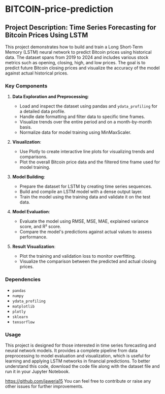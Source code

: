 # BITCOIN-price-prediction
## Project Description: Time Series Forecasting for Bitcoin Prices Using LSTM

This project demonstrates how to build and train a Long Short-Term Memory (LSTM) neural network to predict Bitcoin prices using historical data. The dataset spans from 2019 to 2024 and includes various stock metrics such as opening, closing, high, and low prices. The goal is to predict future Bitcoin closing prices and visualize the accuracy of the model against actual historical prices.

### Key Components

1. **Data Exploration and Preprocessing**:
   - Load and inspect the dataset using pandas and `ydata_profiling` for a detailed data profile.
   - Handle date formatting and filter data to specific time frames.
   - Visualize trends over the entire period and on a month-by-month basis.
   - Normalize data for model training using MinMaxScaler.

2. **Visualization**:
   - Use Plotly to create interactive line plots for visualizing trends and comparisons.
   - Plot the overall Bitcoin price data and the filtered time frame used for model training.

3. **Model Building**:
   - Prepare the dataset for LSTM by creating time series sequences.
   - Build and compile an LSTM model with a dense output layer.
   - Train the model using the training data and validate it on the test data.

4. **Model Evaluation**:
   - Evaluate the model using RMSE, MSE, MAE, explained variance score, and R² score.
   - Compare the model's predictions against actual values to assess performance.

5. **Result Visualization**:
   - Plot the training and validation loss to monitor overfitting.
   - Visualize the comparison between the predicted and actual closing prices.

### Dependencies

- `pandas`
- `numpy`
- `ydata_profiling`
- `matplotlib`
- `plotly`
- `sklearn`
- `tensorflow`

### Usage

This project is designed for those interested in time series forecasting and neural network models. It provides a complete pipeline from data preprocessing to model evaluation and visualization, which is useful for learning and applying LSTM networks in financial predictions.
To better understand this code, download the code file along with the dataset file and run it in your Jupyter Notebook.

https://github.com/jaweria15
You can feel free to contribute or raise any other issues for further improvements.
